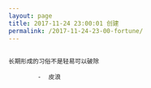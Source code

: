 ```yaml
---
layout: page
title: 2017-11-24 23:00:01 创建
permalink: /2017-11-24-23-00-fortune/
---
```

```

长期形成的习俗不是轻易可以破除

        -  皮浪

```
